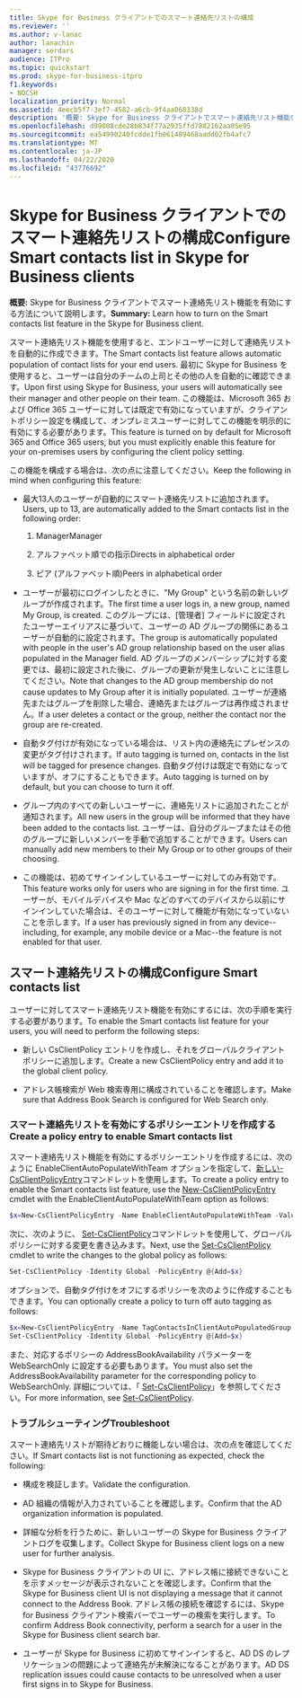 ```yaml
---
title: Skype for Business クライアントでのスマート連絡先リストの構成
ms.reviewer: ''
ms.author: v-lanac
author: lanachin
manager: serdars
audience: ITPro
ms.topic: quickstart
ms.prod: skype-for-business-itpro
f1.keywords:
- NOCSH
localization_priority: Normal
ms.assetid: 4eecb5f7-3ef7-4582-a6cb-9f4aa068338d
description: '概要: Skype for Business クライアントでスマート連絡先リスト機能を有効にする方法について説明します。'
ms.openlocfilehash: d99008cde28b834f77a2935ffd7882162aa05e95
ms.sourcegitcommit: ea54990240fcdde1fb061489468aadd02fb4afc7
ms.translationtype: MT
ms.contentlocale: ja-JP
ms.lasthandoff: 04/22/2020
ms.locfileid: "43776692"
---
```

# <a name="configure-smart-contacts-list-in-skype-for-business-clients"></a><span data-ttu-id="4c651-103">Skype for Business クライアントでのスマート連絡先リストの構成</span><span class="sxs-lookup"><span data-stu-id="4c651-103">Configure Smart contacts list in Skype for Business clients</span></span>

<span data-ttu-id="4c651-104">**概要:** Skype for Business クライアントでスマート連絡先リスト機能を有効にする方法について説明します。</span><span class="sxs-lookup"><span data-stu-id="4c651-104">**Summary:** Learn how to turn on the Smart contacts list feature in the Skype for Business client.</span></span>

<span data-ttu-id="4c651-105">スマート連絡先リスト機能を使用すると、エンドユーザーに対して連絡先リストを自動的に作成できます。</span><span class="sxs-lookup"><span data-stu-id="4c651-105">The Smart contacts list feature allows automatic population of contact lists for your end users.</span></span> <span data-ttu-id="4c651-106">最初に Skype for Business を使用すると、ユーザーは自分のチームの上司とその他の人を自動的に確認できます。</span><span class="sxs-lookup"><span data-stu-id="4c651-106">Upon first using Skype for Business, your users will automatically see their manager and other people on their team.</span></span> <span data-ttu-id="4c651-107">この機能は、Microsoft 365 および Office 365 ユーザーに対しては既定で有効になっていますが、クライアントポリシー設定を構成して、オンプレミスユーザーに対してこの機能を明示的に有効にする必要があります。</span><span class="sxs-lookup"><span data-stu-id="4c651-107">This feature is turned on by default for Microsoft 365 and Office 365 users, but you must explicitly enable this feature for your on-premises users by configuring the client policy setting.</span></span>

<span data-ttu-id="4c651-108">この機能を構成する場合は、次の点に注意してください。</span><span class="sxs-lookup"><span data-stu-id="4c651-108">Keep the following in mind when configuring this feature:</span></span>

- <span data-ttu-id="4c651-109">最大13人のユーザーが自動的にスマート連絡先リストに追加されます。</span><span class="sxs-lookup"><span data-stu-id="4c651-109">Users, up to 13, are automatically added to the Smart contacts list in the following order:</span></span>

  1. <span data-ttu-id="4c651-110">Manager</span><span class="sxs-lookup"><span data-stu-id="4c651-110">Manager</span></span>

  2. <span data-ttu-id="4c651-111">アルファベット順での指示</span><span class="sxs-lookup"><span data-stu-id="4c651-111">Directs in alphabetical order</span></span>

  3. <span data-ttu-id="4c651-112">ピア (アルファベット順)</span><span class="sxs-lookup"><span data-stu-id="4c651-112">Peers in alphabetical order</span></span>

- <span data-ttu-id="4c651-113">ユーザーが最初にログインしたときに、"My Group" という名前の新しいグループが作成されます。</span><span class="sxs-lookup"><span data-stu-id="4c651-113">The first time a user logs in, a new group, named My Group, is created.</span></span> <span data-ttu-id="4c651-114">このグループには、[管理者] フィールドに設定されたユーザーエイリアスに基づいて、ユーザーの AD グループの関係にあるユーザーが自動的に設定されます。</span><span class="sxs-lookup"><span data-stu-id="4c651-114">The group is automatically populated with people in the user's AD group relationship based on the user alias populated in the Manager field.</span></span> <span data-ttu-id="4c651-115">AD グループのメンバーシップに対する変更では、最初に設定された後に、グループの更新が発生しないことに注意してください。</span><span class="sxs-lookup"><span data-stu-id="4c651-115">Note that changes to the AD group membership do not cause updates to My Group after it is initially populated.</span></span> <span data-ttu-id="4c651-116">ユーザーが連絡先またはグループを削除した場合、連絡先またはグループは再作成されません。</span><span class="sxs-lookup"><span data-stu-id="4c651-116">If a user deletes a contact or the group, neither the contact nor the group are re-created.</span></span> 

- <span data-ttu-id="4c651-117">自動タグ付けが有効になっている場合は、リスト内の連絡先にプレゼンスの変更がタグ付けされます。</span><span class="sxs-lookup"><span data-stu-id="4c651-117">If auto tagging is turned on, contacts in the list will be tagged for presence changes.</span></span> <span data-ttu-id="4c651-118">自動タグ付けは既定で有効になっていますが、オフにすることもできます。</span><span class="sxs-lookup"><span data-stu-id="4c651-118">Auto tagging is turned on by default, but you can choose to turn it off.</span></span> 

- <span data-ttu-id="4c651-119">グループ内のすべての新しいユーザーに、連絡先リストに追加されたことが通知されます。</span><span class="sxs-lookup"><span data-stu-id="4c651-119">All new users in the group will be informed that they have been added to the contacts list.</span></span> <span data-ttu-id="4c651-120">ユーザーは、自分のグループまたはその他のグループに新しいメンバーを手動で追加することができます。</span><span class="sxs-lookup"><span data-stu-id="4c651-120">Users can manually add new members to their My Group or to other groups of their choosing.</span></span>

- <span data-ttu-id="4c651-121">この機能は、初めてサインインしているユーザーに対してのみ有効です。</span><span class="sxs-lookup"><span data-stu-id="4c651-121">This feature works only for users who are signing in for the first time.</span></span> <span data-ttu-id="4c651-122">ユーザーが、モバイルデバイスや Mac などのすべてのデバイスから以前にサインインしていた場合は、そのユーザーに対して機能が有効になっていないことを示します。</span><span class="sxs-lookup"><span data-stu-id="4c651-122">If a user has previously signed in from any device--including, for example, any mobile device or a Mac--the feature is not enabled for that user.</span></span>

## <a name="configure-smart-contacts-list"></a><span data-ttu-id="4c651-123">スマート連絡先リストの構成</span><span class="sxs-lookup"><span data-stu-id="4c651-123">Configure Smart contacts list</span></span>

<span data-ttu-id="4c651-124">ユーザーに対してスマート連絡先リスト機能を有効にするには、次の手順を実行する必要があります。</span><span class="sxs-lookup"><span data-stu-id="4c651-124">To enable the Smart contacts list feature for your users, you will need to perform the following steps:</span></span> 

- <span data-ttu-id="4c651-125">新しい CsClientPolicy エントリを作成し、それをグローバルクライアントポリシーに追加します。</span><span class="sxs-lookup"><span data-stu-id="4c651-125">Create a new CsClientPolicy entry and add it to the global client policy.</span></span> 

- <span data-ttu-id="4c651-126">アドレス帳検索が Web 検索専用に構成されていることを確認します。</span><span class="sxs-lookup"><span data-stu-id="4c651-126">Make sure that Address Book Search is configured for Web Search only.</span></span>

### <a name="create-a-policy-entry-to-enable-smart-contacts-list"></a><span data-ttu-id="4c651-127">スマート連絡先リストを有効にするポリシーエントリを作成する</span><span class="sxs-lookup"><span data-stu-id="4c651-127">Create a policy entry to enable Smart contacts list</span></span>

<span data-ttu-id="4c651-128">スマート連絡先リスト機能を有効にするポリシーエントリを作成するには、次のように EnableClientAutoPopulateWithTeam オプションを指定して、[新しい-CsClientPolicyEntry](https://docs.microsoft.com/powershell/module/skype/new-csclientpolicyentry?view=skype-ps)コマンドレットを使用します。</span><span class="sxs-lookup"><span data-stu-id="4c651-128">To create a policy entry to enable the Smart contacts list feature, use the [New-CsClientPolicyEntry](https://docs.microsoft.com/powershell/module/skype/new-csclientpolicyentry?view=skype-ps) cmdlet with the EnableClientAutoPopulateWithTeam option as follows:</span></span>

```powershell
$x=New-CsClientPolicyEntry -Name EnableClientAutoPopulateWithTeam -Value $True
```

<span data-ttu-id="4c651-129">次に、次のように、 [Set-CsClientPolicy](https://docs.microsoft.com/powershell/module/skype/set-csclientpolicy?view=skype-ps)コマンドレットを使用して、グローバルポリシーに対する変更を書き込みます。</span><span class="sxs-lookup"><span data-stu-id="4c651-129">Next, use the [Set-CsClientPolicy](https://docs.microsoft.com/powershell/module/skype/set-csclientpolicy?view=skype-ps) cmdlet to write the changes to the global policy as follows:</span></span>

```powershell
Set-CsClientPolicy -Identity Global -PolicyEntry @{Add=$x}
```

<span data-ttu-id="4c651-130">オプションで、自動タグ付けをオフにするポリシーを次のように作成することもできます。</span><span class="sxs-lookup"><span data-stu-id="4c651-130">You can optionally create a policy to turn off auto tagging as follows:</span></span>

```powershell
$x=New-CsClientPolicyEntry -Name TagContactsInClientAutoPopulatedGroup -Value $False
Set-CsClientPolicy -Identity Global -PolicyEntry @{Add=$x}
```

<span data-ttu-id="4c651-131">また、対応するポリシーの AddressBookAvailability パラメーターを WebSearchOnly に設定する必要もあります。</span><span class="sxs-lookup"><span data-stu-id="4c651-131">You must also set the AddressBookAvailability parameter for the corresponding policy to WebSearchOnly.</span></span> <span data-ttu-id="4c651-132">詳細については、「 [Set-CsClientPolicy](https://docs.microsoft.com/powershell/module/skype/set-csclientpolicy?view=skype-ps)」を参照してください。</span><span class="sxs-lookup"><span data-stu-id="4c651-132">For more information, see [Set-CsClientPolicy](https://docs.microsoft.com/powershell/module/skype/set-csclientpolicy?view=skype-ps).</span></span> 

### <a name="troubleshoot"></a><span data-ttu-id="4c651-133">トラブルシューティング</span><span class="sxs-lookup"><span data-stu-id="4c651-133">Troubleshoot</span></span>

<span data-ttu-id="4c651-134">スマート連絡先リストが期待どおりに機能しない場合は、次の点を確認してください。</span><span class="sxs-lookup"><span data-stu-id="4c651-134">If Smart contacts list is not functioning as expected, check the following:</span></span>

- <span data-ttu-id="4c651-135">構成を検証します。</span><span class="sxs-lookup"><span data-stu-id="4c651-135">Validate the configuration.</span></span> 

- <span data-ttu-id="4c651-136">AD 組織の情報が入力されていることを確認します。</span><span class="sxs-lookup"><span data-stu-id="4c651-136">Confirm that the AD organization information is populated.</span></span>

- <span data-ttu-id="4c651-137">詳細な分析を行うために、新しいユーザーの Skype for Business クライアントログを収集します。</span><span class="sxs-lookup"><span data-stu-id="4c651-137">Collect Skype for Business client logs on a new user for further analysis.</span></span>

- <span data-ttu-id="4c651-138">Skype for Business クライアントの UI に、アドレス帳に接続できないことを示すメッセージが表示されないことを確認します。</span><span class="sxs-lookup"><span data-stu-id="4c651-138">Confirm that the Skype for Business client UI is not displaying a message that it cannot connect to the Address Book.</span></span> <span data-ttu-id="4c651-139">アドレス帳の接続を確認するには、Skype for Business クライアント検索バーでユーザーの検索を実行します。</span><span class="sxs-lookup"><span data-stu-id="4c651-139">To confirm Address Book connectivity, perform a search for a user in the Skype for Business client search bar.</span></span>

- <span data-ttu-id="4c651-140">ユーザーが Skype for Business に初めてサインインすると、AD DS のレプリケーションの問題によって連絡先が未解決になることがあります。</span><span class="sxs-lookup"><span data-stu-id="4c651-140">AD DS replication issues could cause contacts to be unresolved when a user first signs in to Skype for Business.</span></span>


